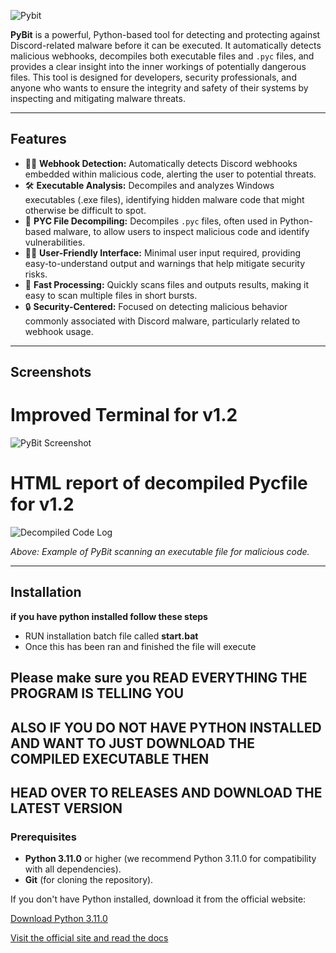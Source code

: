 ![Pybit]()

**PyBit** is a powerful, Python-based tool for detecting and protecting against Discord-related malware before it can be executed. It automatically detects malicious webhooks, decompiles both executable files and `.pyc` files, and provides a clear insight into the inner workings of potentially dangerous files. This tool is designed for developers, security professionals, and anyone who wants to ensure the integrity and safety of their systems by inspecting and mitigating malware threats.

---

## Features

- 🕵️‍♂️ **Webhook Detection:** Automatically detects Discord webhooks embedded within malicious code, alerting the user to potential threats.
- 🛠️ **Executable Analysis:** Decompiles and analyzes Windows executables (.exe files), identifying hidden malware code that might otherwise be difficult to spot.
- 🐍 **PYC File Decompiling:** Decompiles `.pyc` files, often used in Python-based malware, to allow users to inspect malicious code and identify vulnerabilities.
- 👨‍💻 **User-Friendly Interface:** Minimal user input required, providing easy-to-understand output and warnings that help mitigate security risks.
- 🚀 **Fast Processing:** Quickly scans files and outputs results, making it easy to scan multiple files in short bursts.
- 🔒 **Security-Centered:** Focused on detecting malicious behavior commonly associated with Discord malware, particularly related to webhook usage.

---

## Screenshots
# Improved Terminal for v1.2
![PyBit Screenshot](https://i.imgur.com/vIG27Re.png)
# HTML report of decompiled Pycfile for v1.2
![Decompiled Code Log](https://i.imgur.com/xsZA1gp.png)

*Above: Example of PyBit scanning an executable file for malicious code.*

---

## Installation

**if you have python installed follow these steps**
   - RUN installation batch file called **start.bat**
   - Once this has been ran and finished the file will execute 
   ## Please make sure you READ EVERYTHING THE PROGRAM IS TELLING YOU

   ## ALSO IF YOU DO NOT HAVE PYTHON INSTALLED AND WANT TO JUST DOWNLOAD THE COMPILED EXECUTABLE THEN 
   ## HEAD OVER TO RELEASES AND DOWNLOAD THE LATEST VERSION

### Prerequisites

- **Python 3.11.0** or higher (we recommend Python 3.11.0 for compatibility with all dependencies).
- **Git** (for cloning the repository).

If you don't have Python installed, download it from the official website:

[Download Python 3.11.0](https://www.python.org/downloads/release/python-3110/)

[Visit the official site and read the docs](https://pybit.lol/external/api/docs)
